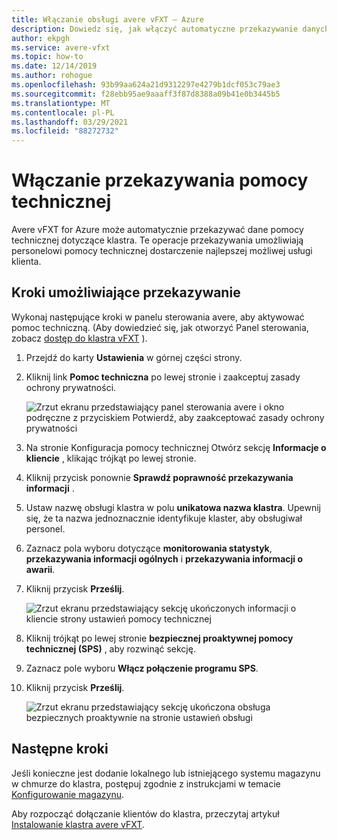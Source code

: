 ```yaml
---
title: Włączanie obsługi avere vFXT — Azure
description: Dowiedz się, jak włączyć automatyczne przekazywanie danych pomocy technicznej dotyczącej klastra z programu avere vFXT for Azure, aby pomóc w zapewnieniu obsługi klienta.
author: ekpgh
ms.service: avere-vfxt
ms.topic: how-to
ms.date: 12/14/2019
ms.author: rohogue
ms.openlocfilehash: 93b99aa624a21d9312297e4279b1dcf053c79ae3
ms.sourcegitcommit: f28ebb95ae9aaaff3f87d8388a09b41e0b3445b5
ms.translationtype: MT
ms.contentlocale: pl-PL
ms.lasthandoff: 03/29/2021
ms.locfileid: "88272732"
---
```

# <a name="enable-support-uploads"></a>Włączanie przekazywania pomocy technicznej

Avere vFXT for Azure może automatycznie przekazywać dane pomocy technicznej dotyczące klastra. Te operacje przekazywania umożliwiają personelowi pomocy technicznej dostarczenie najlepszej możliwej usługi klienta.

## <a name="steps-to-enable-uploads"></a>Kroki umożliwiające przekazywanie

Wykonaj następujące kroki w panelu sterowania avere, aby aktywować pomoc techniczną. (Aby dowiedzieć się, jak otworzyć Panel sterowania, zobacz [dostęp do klastra vFXT](avere-vfxt-cluster-gui.md) ).

1. Przejdź do karty **Ustawienia** w górnej części strony.
1. Kliknij link **Pomoc techniczna** po lewej stronie i zaakceptuj zasady ochrony prywatności.

   ![Zrzut ekranu przedstawiający panel sterowania avere i okno podręczne z przyciskiem Potwierdź, aby zaakceptować zasady ochrony prywatności](media/avere-vfxt-privacy-policy.png)

1. Na stronie Konfiguracja pomocy technicznej Otwórz sekcję **Informacje o kliencie** , klikając trójkąt po lewej stronie.
1. Kliknij przycisk ponownie **Sprawdź poprawność przekazywania informacji** .
1. Ustaw nazwę obsługi klastra w polu **unikatowa nazwa klastra**. Upewnij się, że ta nazwa jednoznacznie identyfikuje klaster, aby obsługiwał personel.
1. Zaznacz pola wyboru dotyczące **monitorowania statystyk**, **przekazywania informacji ogólnych** i **przekazywania informacji o awarii**.
1. Kliknij przycisk **Prześlij**.

   ![Zrzut ekranu przedstawiający sekcję ukończonych informacji o kliencie strony ustawień pomocy technicznej](media/avere-vfxt-support-info.png)

1. Kliknij trójkąt po lewej stronie **bezpiecznej proaktywnej pomocy technicznej (SPS)** , aby rozwinąć sekcję.
1. Zaznacz pole wyboru **Włącz połączenie programu SPS**.
1. Kliknij przycisk **Prześlij**.

   ![Zrzut ekranu przedstawiający sekcję ukończona obsługa bezpiecznych proaktywnie na stronie ustawień obsługi](media/avere-vfxt-support-sps.png)

## <a name="next-steps"></a>Następne kroki

Jeśli konieczne jest dodanie lokalnego lub istniejącego systemu magazynu w chmurze do klastra, postępuj zgodnie z instrukcjami w temacie [Konfigurowanie magazynu](avere-vfxt-add-storage.md).

Aby rozpocząć dołączanie klientów do klastra, przeczytaj artykuł [Instalowanie klastra avere vFXT](avere-vfxt-mount-clients.md).
